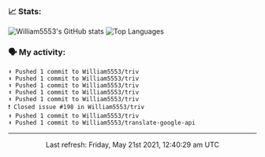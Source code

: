 ### 📈 Stats:
![William5553's GitHub stats](https://github-readme-stats.vercel.app/api?username=william5553&show_icons=true)
![Top Languages](https://github-readme-stats.vercel.app/api/top-langs/?username=william5553&langs_count=10&layout=compact)

### 🗣 My activity:
```
⬆️ Pushed 1 commit to William5553/triv
⬆️ Pushed 1 commit to William5553/triv
⬆️ Pushed 1 commit to William5553/triv
⬆️ Pushed 1 commit to William5553/triv
⬆️ Pushed 1 commit to William5553/triv
❗️ Closed issue #198 in William5553/triv
⬆️ Pushed 1 commit to William5553/triv
⬆️ Pushed 1 commit to William5553/translate-google-api
```

------------
<p align="center">Last refresh: Friday, May 21st 2021, 12:40:29 am UTC</p>
